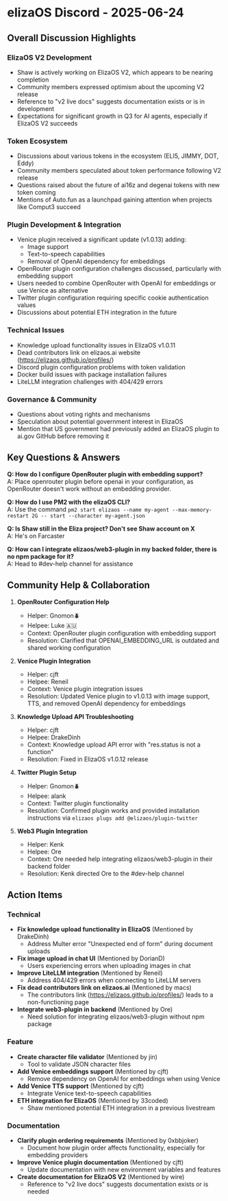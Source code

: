 # elizaOS Discord - 2025-06-24

## Overall Discussion Highlights

### ElizaOS V2 Development
- Shaw is actively working on ElizaOS V2, which appears to be nearing completion
- Community members expressed optimism about the upcoming V2 release
- Reference to "v2 live docs" suggests documentation exists or is in development
- Expectations for significant growth in Q3 for AI agents, especially if ElizaOS V2 succeeds

### Token Ecosystem
- Discussions about various tokens in the ecosystem (ELI5, JIMMY, DOT, Eddy)
- Community members speculated about token performance following V2 release
- Questions raised about the future of ai16z and degenai tokens with new token coming
- Mentions of Auto.fun as a launchpad gaining attention when projects like Comput3 succeed

### Plugin Development & Integration
- Venice plugin received a significant update (v1.0.13) adding:
  - Image support
  - Text-to-speech capabilities
  - Removal of OpenAI dependency for embeddings
- OpenRouter plugin configuration challenges discussed, particularly with embedding support
- Users needed to combine OpenRouter with OpenAI for embeddings or use Venice as alternative
- Twitter plugin configuration requiring specific cookie authentication values
- Discussions about potential ETH integration in the future

### Technical Issues
- Knowledge upload functionality issues in ElizaOS v1.0.11
- Dead contributors link on elizaos.ai website (https://elizaos.github.io/profiles/)
- Discord plugin configuration problems with token validation
- Docker build issues with package installation failures
- LiteLLM integration challenges with 404/429 errors

### Governance & Community
- Questions about voting rights and mechanisms
- Speculation about potential government interest in ElizaOS
- Mention that US government had previously added an ElizaOS plugin to ai.gov GitHub before removing it

## Key Questions & Answers

**Q: How do I configure OpenRouter plugin with embedding support?**  
A: Place openrouter plugin before openai in your configuration, as OpenRouter doesn't work without an embedding provider.

**Q: How do I use PM2 with the elizaOS CLI?**  
A: Use the command `pm2 start elizaos --name my-agent --max-memory-restart 2G -- start --character my-agent.json`

**Q: Is Shaw still in the Eliza project? Don't see Shaw account on X**  
A: He's on Farcaster

**Q: How can I integrate elizaos/web3-plugin in my backed folder, there is no npm package for it?**  
A: Head to #dev-help channel for assistance

## Community Help & Collaboration

1. **OpenRouter Configuration Help**
   - Helper: Gnomon🪲
   - Helpee: Luke 🇦🇺
   - Context: OpenRouter plugin configuration with embedding support
   - Resolution: Clarified that OPENAI_EMBEDDING_URL is outdated and shared working configuration

2. **Venice Plugin Integration**
   - Helper: cjft
   - Helpee: Reneil
   - Context: Venice plugin integration issues
   - Resolution: Updated Venice plugin to v1.0.13 with image support, TTS, and removed OpenAI dependency for embeddings

3. **Knowledge Upload API Troubleshooting**
   - Helper: cjft
   - Helpee: DrakeDinh
   - Context: Knowledge upload API error with "res.status is not a function"
   - Resolution: Fixed in ElizaOS v1.0.12 release

4. **Twitter Plugin Setup**
   - Helper: Gnomon🪲
   - Helpee: alank
   - Context: Twitter plugin functionality
   - Resolution: Confirmed plugin works and provided installation instructions via `elizaos plugs add @elizaos/plugin-twitter`

5. **Web3 Plugin Integration**
   - Helper: Kenk
   - Helpee: Ore
   - Context: Ore needed help integrating elizaos/web3-plugin in their backend folder
   - Resolution: Kenk directed Ore to the #dev-help channel

## Action Items

### Technical
- **Fix knowledge upload functionality in ElizaOS** (Mentioned by DrakeDinh)
  - Address Multer error "Unexpected end of form" during document uploads
- **Fix image upload in chat UI** (Mentioned by DorianD)
  - Users experiencing errors when uploading images in chat
- **Improve LiteLLM integration** (Mentioned by Reneil)
  - Address 404/429 errors when connecting to LiteLLM servers
- **Fix dead contributors link on elizaos.ai** (Mentioned by macs)
  - The contributors link (https://elizaos.github.io/profiles/) leads to a non-functioning page
- **Integrate web3-plugin in backend** (Mentioned by Ore)
  - Need solution for integrating elizaos/web3-plugin without npm package

### Feature
- **Create character file validator** (Mentioned by jin)
  - Tool to validate JSON character files
- **Add Venice embeddings support** (Mentioned by cjft)
  - Remove dependency on OpenAI for embeddings when using Venice
- **Add Venice TTS support** (Mentioned by cjft)
  - Integrate Venice text-to-speech capabilities
- **ETH integration for ElizaOS** (Mentioned by 33coded)
  - Shaw mentioned potential ETH integration in a previous livestream

### Documentation
- **Clarify plugin ordering requirements** (Mentioned by 0xbbjoker)
  - Document how plugin order affects functionality, especially for embedding providers
- **Improve Venice plugin documentation** (Mentioned by cjft)
  - Update documentation with new environment variables and features
- **Create documentation for ElizaOS V2** (Mentioned by wire)
  - Reference to "v2 live docs" suggests documentation exists or is needed